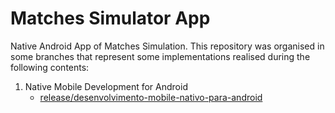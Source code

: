 # Matches Simulator App
Native Android App of Matches Simulation. This repository was organised in some branches that represent some implementations realised during the following contents:
1. Native Mobile Development for Android
    - [release/desenvolvimento-mobile-nativo-para-android](/release/desenvolvimento-mobile-nativo-para-android)
